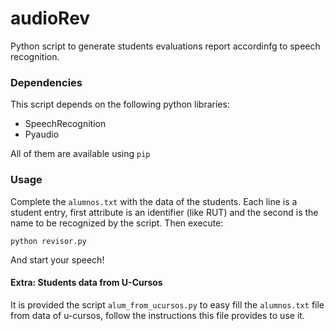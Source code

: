 # audioRev

Python script to generate students evaluations report accordinfg to speech recognition.

### Dependencies

This script depends on the following python libraries:
 - SpeechRecognition
 - Pyaudio
 
All of them are available using `pip`

### Usage

Complete the `alumnos.txt` with the data of the students. Each line is a student entry, first attribute is an identifier (like RUT) and the second is the name to be recognized by the script. Then execute: 

    python revisor.py
    
And start your speech!

#### Extra: Students data from U-Cursos

It is provided the script `alum_from_ucursos.py` to easy fill the `alumnos.txt` file from data of u-cursos, follow the instructions this file provides to use it.
